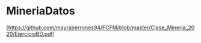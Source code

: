 # MineriaDatos

[https://github.com/mayraberrones94/FCFM/blob/master/Clase_Mineria_2020/EjercicioBD.pdf]
